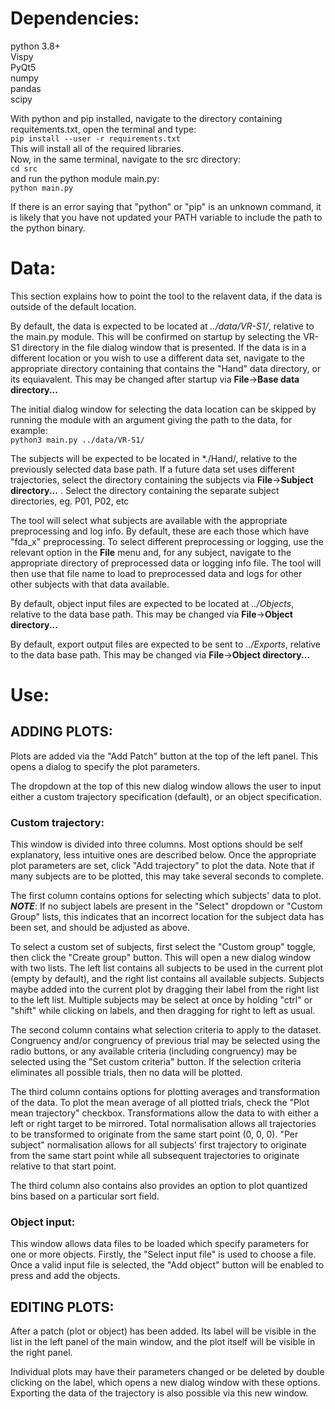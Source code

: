 # Dependencies:
python 3.8+  
Vispy  
PyQt5  
numpy  
pandas  
scipy

With python and pip installed, navigate to the directory containing requitements.txt, open the terminal and type:  
`pip install --user -r requirements.txt`  
This will install all of the required libraries.  
Now, in the same terminal, navigate to the src directory:  
`cd src`  
and run the python module main.py:  
`python main.py`  

If there is an error saying that "python" or "pip" is an unknown command, it is likely that you have not updated your PATH variable to include the path to the python binary.


# Data:
This section explains how to point the tool to the relavent data, if the data is outside of the default location.

By default, the data is expected to be located at *../data/VR-S1/*, relative to the
main.py module.
This will be confirmed on startup by selecting the VR-S1 directory in the file dialog window that is presented. If the data is in a different location or you wish to use a different data set, navigate to the appropriate directory containing that contains the "Hand" data directory, or its equiavalent. This may be changed after startup via **File**->**Base data directory...**  

The initial dialog window for selecting the data location can be skipped by running the module with an argument giving the path to the data, for example:  
`python3 main.py ../data/VR-S1/`  

The subjects will be expected to be located in *./Hand/, relative to the previously selected data base path. If a future data set uses different trajectories, select the directory containing the subjects via **File**->**Subject directory...** . Select the directory containing the separate
subject directories, eg. P01, P02, etc

The tool will select what subjects are available with the appropriate preprocessing and log info. By default, these are each those which have "fda_x" preprocessing. To select different preprocessing or logging, use the relevant option in the **File** menu and, for any subject, navigate to the appropriate directory of preprocessed data or logging info file. The tool will then use that file name to load to preprocessed data and logs for other other subjects with that data available.

By default, object input files are expected to be located at *../Objects*, relative to the data base path.
This may be changed via **File**->**Object directory...**

By default, export output files are expected to be sent to *../Exports*, relative to the data base path.
This may be changed via **File**->**Object directory...**

# Use:
## ADDING PLOTS:
Plots are added via the "Add Patch" button at the top of the left panel. This opens a dialog to
specify the plot parameters.

The dropdown at the top of this new dialog window allows the user to input either a custom
trajectory specification (default), or an object specification.

### Custom trajectory:
This window is divided into three columns. Most options should be self explanatory, less intuitive
ones are described below.
Once the appropriate plot parameters are set, click "Add trajectory" to plot the data. Note that if
many subjects are to be plotted, this may take several seconds to complete.

The first column contains options for selecting which subjects' data to plot.
***NOTE***: If no subject labels are present in the "Select" dropdown or "Custom Group" lists, this indicates
that an incorrect location for the subject data has been set, and should be adjusted as above.

To select a custom set of subjects, first select the "Custom group" toggle, then click the "Create
group" button. This will open a new dialog window with two lists. The left list contains all
subjects to be used in the current plot (empty by default), and the right list contains all
available subjects. 
Subjects maybe added into the current plot by dragging their label from the right list to the left
list. Multiple subjects may be select at once by holding "ctrl" or "shift" while clicking on
labels, and then dragging for right to left as usual.

The second column contains what selection criteria to apply to the dataset. Congruency and/or congruency of
previous trial may be selected using the radio buttons, or any available criteria (including congruency) may be selected using the "Set custom criteria" button.
If the selection criteria eliminates all possible trials, then no data will be plotted.

The third column contains options for plotting averages and transformation of the data. To plot the
mean average of all plotted trials, check the "Plot mean trajectory" checkbox.
Transformations allow the data to with either a left or right target to be mirrored.
Total normalisation allows all trajectories to be transformed to originate from the same start
point (0, 0, 0).
"Per subject" normalisation allows for all subjects' first trajectory to originate from the same start point while
all subsequent trajectories to originate relative to that start point.

The third column also contains also provides an option to plot quantized bins based on a particular sort field.


### Object input:
This window allows data files to be loaded which specify parameters for one or more objects.
Firstly, the "Select input file" is used to choose a file.
Once a valid input file is selected, the "Add object" button will be enabled to press and add the
objects.


## EDITING PLOTS:
After a patch (plot or object) has been added. Its label will be visible in the list in the left
panel of the main window, and the plot itself will be visible in the right panel.

Individual plots may have their parameters changed or be deleted by double clicking on the label, which
opens a new dialog window with these options. Exporting the data of the trajectory is also possible via this new window.
